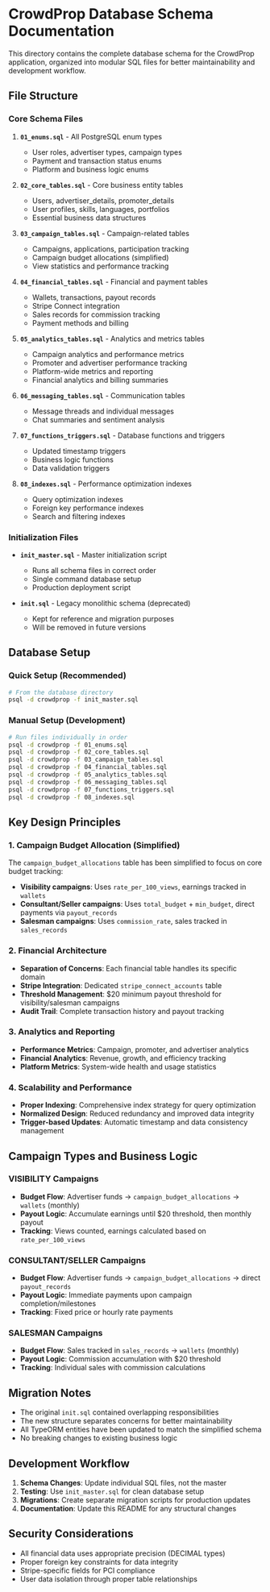 # CrowdProp Database Schema Documentation

This directory contains the complete database schema for the CrowdProp application, organized into modular SQL files for better maintainability and development workflow.

## File Structure

### Core Schema Files

1. **`01_enums.sql`** - All PostgreSQL enum types
   - User roles, advertiser types, campaign types
   - Payment and transaction status enums
   - Platform and business logic enums

2. **`02_core_tables.sql`** - Core business entity tables
   - Users, advertiser_details, promoter_details
   - User profiles, skills, languages, portfolios
   - Essential business data structures

3. **`03_campaign_tables.sql`** - Campaign-related tables
   - Campaigns, applications, participation tracking
   - Campaign budget allocations (simplified)
   - View statistics and performance tracking

4. **`04_financial_tables.sql`** - Financial and payment tables
   - Wallets, transactions, payout records
   - Stripe Connect integration
   - Sales records for commission tracking
   - Payment methods and billing

5. **`05_analytics_tables.sql`** - Analytics and metrics tables
   - Campaign analytics and performance metrics
   - Promoter and advertiser performance tracking
   - Platform-wide metrics and reporting
   - Financial analytics and billing summaries

6. **`06_messaging_tables.sql`** - Communication tables
   - Message threads and individual messages
   - Chat summaries and sentiment analysis

7. **`07_functions_triggers.sql`** - Database functions and triggers
   - Updated timestamp triggers
   - Business logic functions
   - Data validation triggers

8. **`08_indexes.sql`** - Performance optimization indexes
   - Query optimization indexes
   - Foreign key performance indexes
   - Search and filtering indexes

### Initialization Files

- **`init_master.sql`** - Master initialization script
  - Runs all schema files in correct order
  - Single command database setup
  - Production deployment script

- **`init.sql`** - Legacy monolithic schema (deprecated)
  - Kept for reference and migration purposes
  - Will be removed in future versions

## Database Setup

### Quick Setup (Recommended)

```bash
# From the database directory
psql -d crowdprop -f init_master.sql
```

### Manual Setup (Development)

```bash
# Run files individually in order
psql -d crowdprop -f 01_enums.sql
psql -d crowdprop -f 02_core_tables.sql
psql -d crowdprop -f 03_campaign_tables.sql
psql -d crowdprop -f 04_financial_tables.sql
psql -d crowdprop -f 05_analytics_tables.sql
psql -d crowdprop -f 06_messaging_tables.sql
psql -d crowdprop -f 07_functions_triggers.sql
psql -d crowdprop -f 08_indexes.sql
```

## Key Design Principles

### 1. Campaign Budget Allocation (Simplified)

The `campaign_budget_allocations` table has been simplified to focus on core budget tracking:

- **Visibility campaigns**: Uses `rate_per_100_views`, earnings tracked in `wallets`
- **Consultant/Seller campaigns**: Uses `total_budget` + `min_budget`, direct payments via `payout_records`
- **Salesman campaigns**: Uses `commission_rate`, sales tracked in `sales_records`

### 2. Financial Architecture

- **Separation of Concerns**: Each financial table handles its specific domain
- **Stripe Integration**: Dedicated `stripe_connect_accounts` table
- **Threshold Management**: $20 minimum payout threshold for visibility/salesman campaigns
- **Audit Trail**: Complete transaction history and payout tracking

### 3. Analytics and Reporting

- **Performance Metrics**: Campaign, promoter, and advertiser analytics
- **Financial Analytics**: Revenue, growth, and efficiency tracking
- **Platform Metrics**: System-wide health and usage statistics

### 4. Scalability and Performance

- **Proper Indexing**: Comprehensive index strategy for query optimization
- **Normalized Design**: Reduced redundancy and improved data integrity
- **Trigger-based Updates**: Automatic timestamp and data consistency management

## Campaign Types and Business Logic

### VISIBILITY Campaigns

- **Budget Flow**: Advertiser funds → `campaign_budget_allocations` → `wallets` (monthly)
- **Payout Logic**: Accumulate earnings until $20 threshold, then monthly payout
- **Tracking**: Views counted, earnings calculated based on `rate_per_100_views`

### CONSULTANT/SELLER Campaigns

- **Budget Flow**: Advertiser funds → `campaign_budget_allocations` → direct `payout_records`
- **Payout Logic**: Immediate payments upon campaign completion/milestones
- **Tracking**: Fixed price or hourly rate payments

### SALESMAN Campaigns

- **Budget Flow**: Sales tracked in `sales_records` → `wallets` (monthly)
- **Payout Logic**: Commission accumulation with $20 threshold
- **Tracking**: Individual sales with commission calculations

## Migration Notes

- The original `init.sql` contained overlapping responsibilities
- The new structure separates concerns for better maintainability
- All TypeORM entities have been updated to match the simplified schema
- No breaking changes to existing business logic

## Development Workflow

1. **Schema Changes**: Update individual SQL files, not the master
2. **Testing**: Use `init_master.sql` for clean database setup
3. **Migrations**: Create separate migration scripts for production updates
4. **Documentation**: Update this README for any structural changes

## Security Considerations

- All financial data uses appropriate precision (DECIMAL types)
- Proper foreign key constraints for data integrity
- Stripe-specific fields for PCI compliance
- User data isolation through proper table relationships
